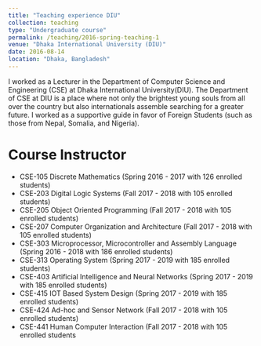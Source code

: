 ```yaml
---
title: "Teaching experience DIU"
collection: teaching
type: "Undergraduate course"
permalink: /teaching/2016-spring-teaching-1
venue: "Dhaka International University (DIU)"
date: 2016-08-14
location: "Dhaka, Bangladesh"
---
```


I worked as a Lecturer in the Department of Computer Science and Engineering (CSE) at Dhaka International University(DIU). The Department of CSE at DIU is a place where not only the brightest young souls from all over the country but also internationals assemble searching for a greater future. I worked as a supportive guide in favor of Foreign Students (such as those from Nepal, Somalia, and Nigeria).

Course Instructor
======
* CSE-105   Discrete Mathematics (Spring 2016 - 2017 with 126 enrolled students)
* CSE-203   Digital Logic Systems (Fall 2017 - 2018 with 105 enrolled students)
* CSE-205   Object Oriented Programming (Fall 2017 - 2018 with 105 enrolled students)
* CSE-207   Computer Organization and Architecture (Fall 2017 - 2018 with 105 enrolled students)
* CSE-303   Microprocessor, Microcontroller and Assembly Language (Spring 2016 - 2018 with 186 enrolled students)
* CSE-313   Operating System (Spring 2017 - 2019 with 185 enrolled students)
* CSE-403   Artificial Intelligence and Neural Networks (Spring 2017 - 2019 with 185 enrolled students)
* CSE-415   IOT Based System Design (Spring 2017 - 2019 with 185 enrolled students)
* CSE-424   Ad-hoc and Sensor Network (Fall 2017 - 2018 with 105 enrolled students)
* CSE-441   Human Computer Interaction (Fall 2017 - 2018 with 105 enrolled students

